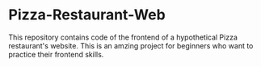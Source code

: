 # Pizza-Restaurant-Web
This repository contains code of the frontend of a hypothetical Pizza restaurant's website. This is an amzing project for beginners who want to practice their frontend skills.
